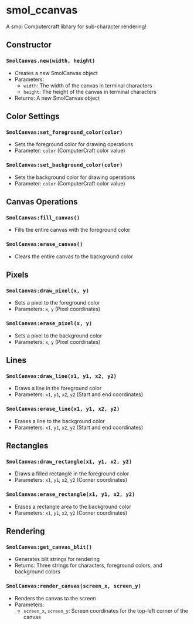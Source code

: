 # smol_ccanvas
 
A smol Computercraft library for sub-character rendering!

## Constructor

### `SmolCanvas.new(width, height)`
- Creates a new SmolCanvas object
- Parameters:
  - `width`: The width of the canvas in terminal characters
  - `height`: The height of the canvas in terminal characters
- Returns: A new SmolCanvas object

## Color Settings

### `SmolCanvas:set_foreground_color(color)`
- Sets the foreground color for drawing operations
- Parameter: `color` (ComputerCraft color value)

### `SmolCanvas:set_background_color(color)`
- Sets the background color for drawing operations
- Parameter: `color` (ComputerCraft color value)

## Canvas Operations

### `SmolCanvas:fill_canvas()`
- Fills the entire canvas with the foreground color

### `SmolCanvas:erase_canvas()`
- Clears the entire canvas to the background color

## Pixels

### `SmolCanvas:draw_pixel(x, y)`
- Sets a pixel to the foreground color
- Parameters: `x`, `y` (Pixel coordinates)

### `SmolCanvas:erase_pixel(x, y)`
- Sets a pixel to the background color
- Parameters: `x`, `y` (Pixel coordinates)

## Lines

### `SmolCanvas:draw_line(x1, y1, x2, y2)`
- Draws a line in the foreground color
- Parameters: `x1`, `y1`, `x2`, `y2` (Start and end coordinates)

### `SmolCanvas:erase_line(x1, y1, x2, y2)`
- Erases a line to the background color
- Parameters: `x1`, `y1`, `x2`, `y2` (Start and end coordinates)

## Rectangles

### `SmolCanvas:draw_rectangle(x1, y1, x2, y2)`
- Draws a filled rectangle in the foreground color
- Parameters: `x1`, `y1`, `x2`, `y2` (Corner coordinates)

### `SmolCanvas:erase_rectangle(x1, y1, x2, y2)`
- Erases a rectangle area to the background color
- Parameters: `x1`, `y1`, `x2`, `y2` (Corner coordinates)

## Rendering

### `SmolCanvas:get_canvas_blit()`
- Generates blit strings for rendering
- Returns: Three strings for characters, foreground colors, and background colors

### `SmolCanvas:render_canvas(screen_x, screen_y)`
- Renders the canvas to the screen
- Parameters:
  - `screen_x`, `screen_y`: Screen coordinates for the top-left corner of the canvas

